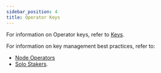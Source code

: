 ```yaml
---
sidebar_position: 4
title: Operator Keys
---
```


For information on Operator keys, refer to [Keys](../../../products/eigenlayer/concepts/keys-and-signatures).

For information on key management best practices, refer to: 
* [Node Operators](../howto/managekeys/institutional-operators.md)
* [Solo Stakers](../howto/managekeys/solo-operators.md).